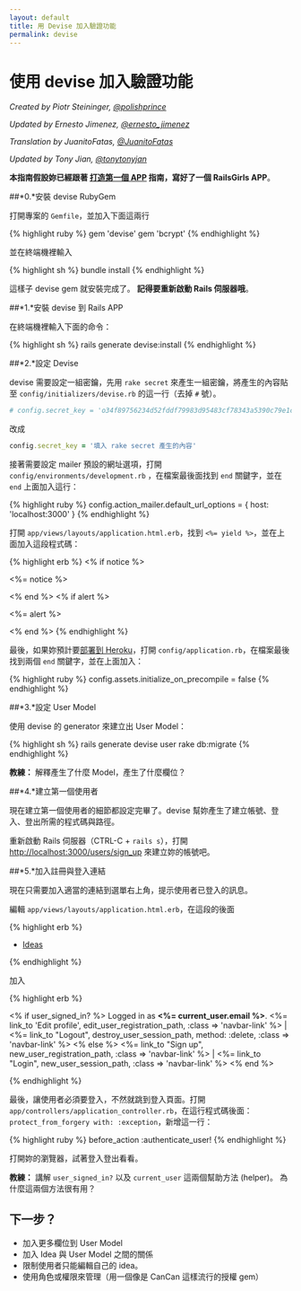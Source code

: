 ```yaml
---
layout: default
title: 用 Devise 加入驗證功能
permalink: devise
---
```


# 使用 devise 加入驗證功能

*Created by Piotr Steininger, [@polishprince](https://twitter.com/polishprince)*

*Updated by Ernesto Jimenez, [@ernesto_jimenez](https://twitter.com/ernesto_jimenez)*

*Translation by JuanitoFatas, [@JuanitoFatas](https://twitter.com/juanitofatas)*

*Updated by Tony Jian, [@tonytonyjan](https://plurk.com/tonytonyjan)*

**本指南假設妳已經跟著 [打造第一個 APP](/app) 指南，寫好了一個 RailsGirls APP**。

##*0.*安裝 devise RubyGem

打開專案的 `Gemfile`，並加入下面這兩行

{% highlight ruby %}
gem 'devise'
gem 'bcrypt'
{% endhighlight %}

並在終端機裡輸入

{% highlight sh %}
bundle install
{% endhighlight %}

這樣子 devise gem 就安裝完成了。 **記得要重新啟動 Rails 伺服器哦**。

##*1.*安裝 devise 到 Rails APP

在終端機裡輸入下面的命令：

{% highlight sh %}
rails generate devise:install
{% endhighlight %}

##*2.*設定 Devise

devise 需要設定一組密鑰，先用 `rake secret` 來產生一組密鑰，將產生的內容貼至 `config/initializers/devise.rb` 的這一行（去掉 `#` 號）。

```ruby
# config.secret_key = 'o34f89756234d52fddf79983d95483cf78343a5390c79e1cd5fa897711d89b612b0d293908e681a428650e1bdf5c5dd8d82effb3737d6918b3f9473ee5adf41d0'
```

改成

```ruby
config.secret_key = '填入 rake secret 產生的內容'
```

接著需要設定 mailer 預設的網址選項，打開 `config/environments/development.rb` ，在檔案最後面找到 `end` 關鍵字，並在 `end` 上面加入這行：

{% highlight ruby %}
config.action_mailer.default_url_options = { host: 'localhost:3000' }
{% endhighlight %}

打開 `app/views/layouts/application.html.erb`，找到 `<%= yield %>`，並在上面加入這段程式碼：

{% highlight erb %}
<% if notice %>
  <p class="alert alert-notice"><%= notice %></p>
<% end %>
<% if alert %>
  <p class="alert alert-error"><%= alert %></p>
<% end %>
{% endhighlight %}

最後，如果妳預計要[部署到 Heroku](/heroku)，打開 `config/application.rb`，在檔案最後找到兩個 `end` 關鍵字，並在上面加入：

{% highlight ruby %}
config.assets.initialize_on_precompile = false
{% endhighlight %}

##*3.*設定 User Model

使用 devise 的 generator 來建立出 User Model：

{% highlight sh %}
rails generate devise user
rake db:migrate
{% endhighlight %}

**教練：** 解釋產生了什麼 Model，產生了什麼欄位？

##*4.*建立第一個使用者

現在建立第一個使用者的細節都設定完畢了。devise 幫妳產生了建立帳號、登入、登出所需的程式碼與路徑。

重新啟動 Rails 伺服器（CTRL-C + `rails s`），打開 [http://localhost:3000/users/sign_up](http://localhost:3000/users/sign_up) 來建立妳的帳號吧。

##*5.*加入註冊與登入連結

現在只需要加入適當的連結到選單右上角，提示使用者已登入的訊息。

編輯 `app/views/layouts/application.html.erb`，在這段的後面

{% highlight erb %}
<ul class="nav">
  <li class="active"><a href="/ideas">Ideas</a></li>
</ul>
{% endhighlight %}

加入

{% highlight erb %}
<p class="navbar-text pull-right">
<% if user_signed_in? %>
  Logged in as <strong><%= current_user.email %></strong>.
  <%= link_to 'Edit profile', edit_user_registration_path, :class => 'navbar-link' %> |
  <%= link_to "Logout", destroy_user_session_path, method: :delete, :class => 'navbar-link'  %>
<% else %>
  <%= link_to "Sign up", new_user_registration_path, :class => 'navbar-link'  %> |
  <%= link_to "Login", new_user_session_path, :class => 'navbar-link'  %>
<% end %>
</p>
{% endhighlight %}

最後，讓使用者必須要登入，不然就跳到登入頁面。打開 `app/controllers/application_controller.rb`，在這行程式碼後面：`protect_from_forgery with: :exception`，新增這一行：

{% highlight ruby %}
  before_action :authenticate_user!
{% endhighlight %}

打開妳的瀏覽器，試著登入登出看看。

**教練：** 講解 `user_signed_in?` 以及 `current_user` 這兩個幫助方法 (helper)。 為什麼這兩個方法很有用？

## 下一步？

* 加入更多欄位到 User Model
* 加入 Idea 與 User Model 之間的關係
* 限制使用者只能編輯自己的 idea。
* 使用角色或權限來管理（用一個像是 CanCan 這樣流行的授權 gem）
